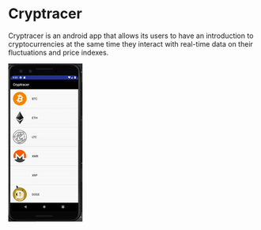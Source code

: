 # Cryptracer

Cryptracer is an android app that allows its users to have an introduction to cryptocurrencies at the same time they interact with real-time data
on their fluctuations and price indexes. 

![Cryptracer](Demo/CryptracerGif.gif)
